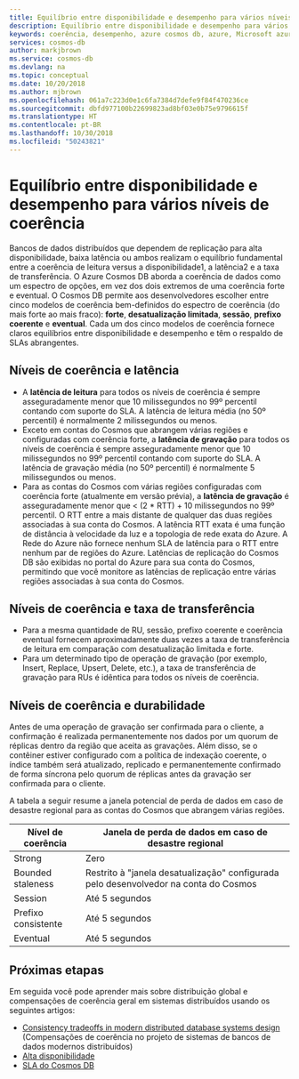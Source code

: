 ```yaml
---
title: Equilíbrio entre disponibilidade e desempenho para vários níveis de coerência | Microsoft Docs
description: Equilíbrio entre disponibilidade e desempenho para vários níveis de coerência no Azure Cosmos DB.
keywords: coerência, desempenho, azure cosmos db, azure, Microsoft azure
services: cosmos-db
author: markjbrown
ms.service: cosmos-db
ms.devlang: na
ms.topic: conceptual
ms.date: 10/20/2018
ms.author: mjbrown
ms.openlocfilehash: 061a7c223d0e1c6fa7384d7defe9f84f470236ce
ms.sourcegitcommit: dbfd977100b22699823ad8bf03e0b75e9796615f
ms.translationtype: HT
ms.contentlocale: pt-BR
ms.lasthandoff: 10/30/2018
ms.locfileid: "50243821"
---
```

# <a name="availability-and-performance-tradeoffs-for-various-consistency-levels"></a>Equilíbrio entre disponibilidade e desempenho para vários níveis de coerência

Bancos de dados distribuídos que dependem de replicação para alta disponibilidade, baixa latência ou ambos realizam o equilíbrio fundamental entre a coerência de leitura versus a disponibilidade1, a latência2 e a taxa de transferência. O Azure Cosmos DB aborda a coerência de dados como um espectro de opções, em vez dos dois extremos de uma coerência forte e eventual. O Cosmos DB permite aos desenvolvedores escolher entre cinco modelos de coerência bem-definidos do espectro de coerência (do mais forte ao mais fraco): **forte**, **desatualização limitada**, **sessão**, **prefixo coerente** e **eventual**. Cada um dos cinco modelos de coerência fornece claros equilíbrios entre disponibilidade e desempenho e têm o respaldo de SLAs abrangentes.

## <a name="consistency-levels-and-latency"></a>Níveis de coerência e latência

- A **latência de leitura** para todos os níveis de coerência é sempre asseguradamente menor que 10 milissegundos no 99º percentil contando com suporte do SLA. A latência de leitura média (no 50º percentil) é normalmente 2 milissegundos ou menos.
- Exceto em contas do Cosmos que abrangem várias regiões e configuradas com coerência forte, a **latência de gravação** para todos os níveis de coerência é sempre asseguradamente menor que 10 milissegundos no 99º percentil contando com suporte do SLA. A latência de gravação média (no 50º percentil) é normalmente 5 milissegundos ou menos.
- Para as contas do Cosmos com várias regiões configuradas com coerência forte (atualmente em versão prévia), a **latência de gravação** é asseguradamente menor que < (2 * RTT) + 10 milissegundos no 99º percentil. O RTT entre a mais distante de qualquer das duas regiões associadas à sua conta do Cosmos. A latência RTT exata é uma função de distância à velocidade da luz e a topologia de rede exata do Azure. A Rede do Azure não fornece nenhum SLA de latência para o RTT entre nenhum par de regiões do Azure. Latências de replicação do Cosmos DB são exibidas no portal do Azure para sua conta do Cosmos, permitindo que você monitore as latências de replicação entre várias regiões associadas à sua conta do Cosmos.

## <a name="consistency-levels-and-throughput"></a>Níveis de coerência e taxa de transferência

- Para a mesma quantidade de RU, sessão, prefixo coerente e coerência eventual fornecem aproximadamente duas vezes a taxa de transferência de leitura em comparação com desatualização limitada e forte.
- Para um determinado tipo de operação de gravação (por exemplo, Insert, Replace, Upsert, Delete, etc.), a taxa de transferência de gravação para RUs é idêntica para todos os níveis de coerência.

## <a name="consistency-levels-and-durability"></a>Níveis de coerência e durabilidade

Antes de uma operação de gravação ser confirmada para o cliente, a confirmação é realizada permanentemente nos dados por um quorum de réplicas dentro da região que aceita as gravações. Além disso, se o contêiner estiver configurado com a política de indexação coerente, o índice também será atualizado, replicado e permanentemente confirmado de forma síncrona pelo quorum de réplicas antes da gravação ser confirmada para o cliente. 

A tabela a seguir resume a janela potencial de perda de dados em caso de desastre regional para as contas do Cosmos que abrangem várias regiões.

| **Nível de coerência** | **Janela de perda de dados em caso de desastre regional** |
| - | - |
| Strong | Zero |
| Bounded staleness | Restrito à "janela desatualização" configurada pelo desenvolvedor na conta do Cosmos |
| Session | Até 5 segundos |
| Prefixo consistente | Até 5 segundos |
| Eventual | Até 5 segundos |

## <a name="next-steps"></a>Próximas etapas

Em seguida você pode aprender mais sobre distribuição global e compensações de coerência geral em sistemas distribuídos usando os seguintes artigos:

* [Consistency tradeoffs in modern distributed database systems design](https://www.computer.org/web/csdl/index/-/csdl/mags/co/2012/02/mco2012020037-abs.html) (Compensações de coerência no projeto de sistemas de bancos de dados modernos distribuídos)
* [Alta disponibilidade](high-availability.md)
* [SLA do Cosmos DB](https://azure.microsoft.com/support/legal/sla/cosmos-db/v1_2/)
